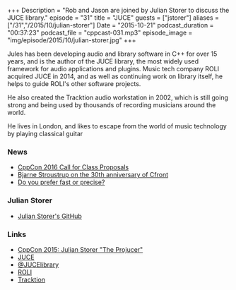 +++
Description = "Rob and Jason are joined by Julian Storer to discuss the JUCE library."
episode = "31"
title = "JUCE"
guests = ["jstorer"]
aliases = ["/31","/2015/10/julian-storer"]
Date = "2015-10-21"
podcast_duration = "00:37:23"
podcast_file = "cppcast-031.mp3"
episode_image = "img/episode/2015/10/julian-storer.jpg"
+++

Jules has been developing audio and library software in C++ for over 15 years, and is the author of the JUCE library, the most widely used framework for audio applications and plugins. Music tech company ROLI acquired JUCE in 2014, and as well as continuing work on library itself, he helps to guide ROLI's other software projects.

He also created the Tracktion audio workstation in 2002, which is still going strong and being used by thousands of recording musicians around the world.

He lives in London, and likes to escape from the world of music technology by playing classical guitar

### News ###

 - [CppCon 2016 Call for Class Proposals](http://cppcon.org/callforclasses2016/)
 - [Bjarne Stroustrup on the 30th anniversary of Cfront](https://www.reddit.com/r/programming/comments/3oqj59/bjarne_stroustrup_on_the_30th_anniversary_of/)
 - [Do you prefer fast or precise?](http://blogs.msdn.com/b/vcblog/archive/2015/10/19/do-you-prefer-fast-or-precise.aspx)
 
### Julian Storer ###

 - [Julian Storer's GitHub](https://github.com/julianstorer)

### Links ###

 - [CppCon 2015: Julian Storer "The Projucer"](https://www.youtube.com/watch?v=pKvt5_FhziI)
 - [JUCE](http://www.juce.com/)
 - [@JUCElibrary](https://twitter.com/JUCElibrary)
 - [ROLI](http://www.roli.com/)
 - [Tracktion](http://www.tracktion.com/)
